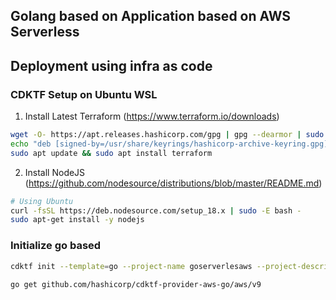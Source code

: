 ## Golang based on Application based on AWS Serverless
 
## Deployment using infra as code

### CDKTF Setup on Ubuntu WSL
1. Install Latest Terraform (https://www.terraform.io/downloads)

```bash
wget -O- https://apt.releases.hashicorp.com/gpg | gpg --dearmor | sudo tee /usr/share/keyrings/hashicorp-archive-keyring.gpg
echo "deb [signed-by=/usr/share/keyrings/hashicorp-archive-keyring.gpg] https://apt.releases.hashicorp.com $(lsb_release -cs) main" | sudo tee /etc/apt/sources.list.d/hashicorp.list
sudo apt update && sudo apt install terraform
```
2. Install NodeJS (https://github.com/nodesource/distributions/blob/master/README.md)
```bash
# Using Ubuntu
curl -fsSL https://deb.nodesource.com/setup_18.x | sudo -E bash -
sudo apt-get install -y nodejs

```

### Initialize go based 
```bash
cdktf init --template=go --project-name goserverlesaws --project-description "A Project for implementing a Golang based Serverless Application into AWS Cloud"

go get github.com/hashicorp/cdktf-provider-aws-go/aws/v9

```